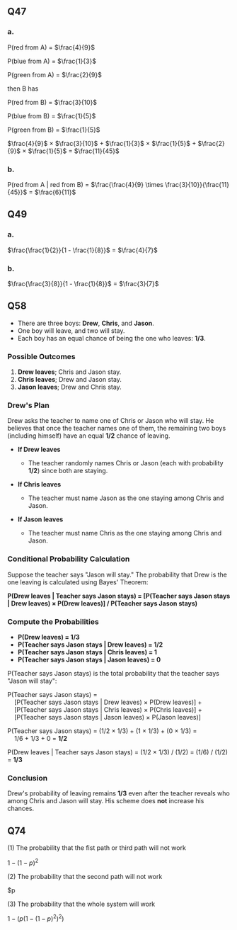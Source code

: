 ## Q47
### a.

P(red from A) = $\frac{4}{9}$

P(blue from A) = $\frac{1}{3}$

P(green from A) = $\frac{2}{9}$

then B has

P(red from B) = $\frac{3}{10}$

P(blue from B) = $\frac{1}{5}$

P(green from B) = $\frac{1}{5}$

$\frac{4}{9}$ $\times$ $\frac{3}{10}$ + $\frac{1}{3}$ $\times$ $\frac{1}{5}$ + $\frac{2}{9}$ $\times$ $\frac{1}{5}$ = $\frac{11}{45}$

### b.

P(red from A | red from B) = $\frac{\frac{4}{9} \times \frac{3}{10}}{\frac{11}{45}}$ = $\frac{6}{11}$

## Q49
### a.
$\frac{\frac{1}{2}}{1 - \frac{1}{8}}$ = $\frac{4}{7}$ 
### b.
$\frac{\frac{3}{8}}{1 - \frac{1}{8}}$ = $\frac{3}{7}$ 

## Q58
- There are three boys: **Drew**, **Chris**, and **Jason**.
- One boy will leave, and two will stay.
- Each boy has an equal chance of being the one who leaves: **1/3**.

### Possible Outcomes
1. **Drew leaves**; Chris and Jason stay.
2. **Chris leaves**; Drew and Jason stay.
3. **Jason leaves**; Drew and Chris stay.

### Drew's Plan
Drew asks the teacher to name one of Chris or Jason who will stay. He believes that once the teacher names one of them, the remaining two boys (including himself) have an equal **1/2** chance of leaving.

- **If Drew leaves** 
  - The teacher randomly names Chris or Jason (each with probability **1/2**) since both are staying.
  
- **If Chris leaves** 
  - The teacher must name Jason as the one staying among Chris and Jason.
  
- **If Jason leaves** 
  - The teacher must name Chris as the one staying among Chris and Jason.

### Conditional Probability Calculation

Suppose the teacher says "Jason will stay." The probability that Drew is the one leaving is calculated using Bayes' Theorem:

**P(Drew leaves | Teacher says Jason stays) = [P(Teacher says Jason stays | Drew leaves) × P(Drew leaves)] / P(Teacher says Jason stays)**

### Compute the Probabilities

- **P(Drew leaves) = 1/3**
- **P(Teacher says Jason stays | Drew leaves) = 1/2**
- **P(Teacher says Jason stays | Chris leaves) = 1**
- **P(Teacher says Jason stays | Jason leaves) = 0**

P(Teacher says Jason stays) is the total probability that the teacher says "Jason will stay":

P(Teacher says Jason stays) =  
&nbsp;&nbsp;&nbsp;&nbsp;[P(Teacher says Jason stays | Drew leaves) × P(Drew leaves)] +  
&nbsp;&nbsp;&nbsp;&nbsp;[P(Teacher says Jason stays | Chris leaves) × P(Chris leaves)] +  
&nbsp;&nbsp;&nbsp;&nbsp;[P(Teacher says Jason stays | Jason leaves) × P(Jason leaves)]  

P(Teacher says Jason stays) = (1/2 × 1/3) + (1 × 1/3) + (0 × 1/3) =  
&nbsp;&nbsp;&nbsp;&nbsp;1/6 + 1/3 + 0 = **1/2**

P(Drew leaves | Teacher says Jason stays) = (1/2 × 1/3) / (1/2) = (1/6) / (1/2) = **1/3**

### Conclusion

Drew's probability of leaving remains **1/3** even after the teacher reveals who among Chris and Jason will stay. His scheme does **not** increase his chances.

## Q74
(1) The probability that the fist path or third path will not work

$1-(1-p)^2$

(2) The probability that the second path will not work

$p

(3) The probability that the whole system will work

$1-(p(1-(1-p)^2)^2)$
